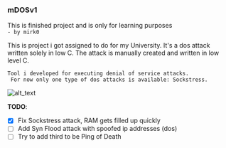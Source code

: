 ### mDOSv1
This is finished project and is only for learning purposes
<br />`- by mirk0`

This is project i got assigned to do for my University.
It's a dos attack written solely in low C.
The attack is manually created and written in low level C.

`Tool i developed for executing denial of service attacks. ` <br />`
For now only one type of dos attacks is available: Sockstress.`<br />

![alt_text](https://github.com/mirkonikic/m_dos/blob/master/Screenshot%20from%202020-07-20%2013-36-23.png)

**TODO**:
- [x] Fix Sockstress attack, RAM gets filled up quickly
- [ ] Add Syn Flood attack with spoofed ip addresses (dos)
- [ ] Try to add third to be Ping of Death
